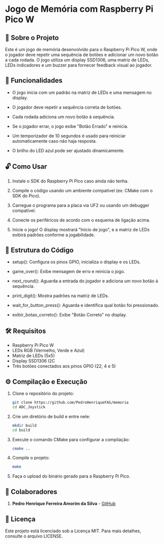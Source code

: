 # Jogo de Memória com Raspberry Pi Pico W

## 📝 Sobre o Projeto

Este é um jogo de memória desenvolvido para o Raspberry Pi Pico W, onde o jogador deve repetir uma sequência de botões e adicionar um novo botão a cada rodada. O jogo utiliza um display SSD1306, uma matriz de LEDs, LEDs indicadores e um buzzer para fornecer feedback visual ao jogador.

## 🎯 Funcionalidades

- O jogo inicia com um padrão na matriz de LEDs e uma mensagem no display.

- O jogador deve repetir a sequência correta de botões.

- Cada rodada adiciona um novo botão à sequência.

- Se o jogador errar, o jogo exibe "Botão Errado" e reinicia.

- Um temporizador de 10 segundos é usado para reiniciar automaticamente caso não haja resposta.

- O brilho do LED azul pode ser ajustado dinamicamente.

## 🔓 Como Usar

1. Instale o SDK do Raspberry Pi Pico caso ainda não tenha.

2. Compile o código usando um ambiente compatível (ex: CMake com o SDK do Pico).

3. Carregue o programa para a placa via UF2 ou usando um debugger compatível.

4. Conecte os periféricos de acordo com o esquema de ligação acima.

5. Inicie o jogo! O display mostrará "Início de jogo", e a matriz de LEDs exibirá padrões conforme a jogabilidade.

## 📓 Estrutura do Código

- setup(): Configura os pinos GPIO, inicializa o display e os LEDs.

- game_over(): Exibe mensagem de erro e reinicia o jogo.

- next_round(): Aguarda a entrada do jogador e adiciona um novo botão à sequência.

- print_digit(): Mostra padrões na matriz de LEDs.

- wait_for_button_press(): Aguarda e identifica qual botão foi pressionado.

- exibir_botao_correto(): Exibe "Botão Correto" no display.

## 🛠️ Requisitos

- Raspberry Pi Pico W
- LEDs RGB (Vermelho, Verde e Azul)
- Matriz de LEDs (5x5)
- Display SSD1306 I2C
- Três botões conectados aos pinos GPIO (22, 4 e 5)

## ⚙️ Compilação e Execução

1. Clone o repositório do projeto:
   ```sh
   git clone https://github.com/PedroHenriqueFAS/memoria
   cd ADC_Joystick
   ```
2. Crie um diretório de build e entre nele:
   ```sh
   mkdir build
   cd build
   ```
3. Execute o comando CMake para configurar a compilação:
   ```sh
   cmake ..
   ```
4. Compile o projeto:
   ```sh
   make
   ```
5. Faça o upload do binário gerado para a Raspberry Pi Pico.

## 👥 Colaboradores

1. **Pedro Henrique Ferreira Amorim da Silva** - [GitHub](https://github.com/PedroHenriqueFAS)

## 📜 Licença

Este projeto está licenciado sob a Licença MIT. Para mais detalhes, consulte o arquivo LICENSE.

